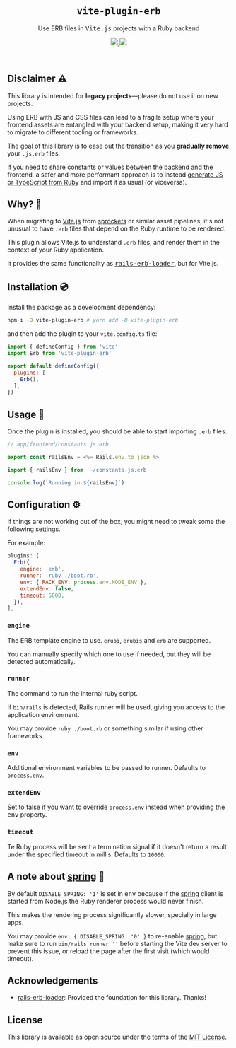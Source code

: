 <h2 align='center'><samp>vite-plugin-erb</samp></h2>

<p align='center'>Use ERB files in <samp>Vite.js</samp> projects with a Ruby backend</p>

<p align='center'>
  <a href='https://www.npmjs.com/package/vite-plugin-erb'>
    <img src='https://img.shields.io/npm/v/vite-plugin-erb?color=222&style=flat-square'>
  </a>
  <a href='https://github.com/ElMassimo/vite-plugin-erb/blob/main/LICENSE.txt'>
    <img src='https://img.shields.io/badge/license-MIT-blue.svg'>
  </a>
</p>

<br>

[plugin]: https://github.com/ElMassimo/vite-plugin-erb
[migration]: https://vite-ruby.netlify.app/guide/migration.html#migrating-to-vite
[vite.js]: http://vitejs.dev/
[rails-erb-loader]: https://github.com/usabilityhub/rails-erb-loader
[define]: https://vitejs.dev/config/#define
[Vite Ruby]: https://vite-ruby.netlify.app/config/#source-maps-%F0%9F%97%BA
[sprockets]: https://github.com/rails/sprockets
[jsfromroutes]: https://github.com/ElMassimo/js_from_routes
[spring]: https://github.com/rails/spring

## Disclaimer ⚠️

This library is intended for __legacy projects__—please do not use it on new projects.

Using ERB with JS and CSS files can lead to a fragile setup where your frontend assets
are entangled with your backend setup, making it very hard to migrate to
different tooling or frameworks.

The goal of this library is to ease out the transition as you __gradually remove__ your `.js.erb` files.

If you need to share constants or values between the backend and the frontend,
a safer and more performant approach is to instead [generate JS or TypeScript from Ruby][jsfromroutes]
and import it as usual (or viceversa).

## Why? 🤔

When migrating to [Vite.js] from [sprockets] or similar asset pipelines, it's
not unusual to have `.erb` files that depend on the Ruby runtime to be rendered.

This plugin allows Vite.js to understand `.erb` files, and render them in the
context of your Ruby application.

It provides the same functionality as <kbd>[rails-erb-loader]</kbd>, but for Vite.js.

## Installation 💿

Install the package as a development dependency:

```bash
npm i -D vite-plugin-erb # yarn add -D vite-plugin-erb
```

and then add the plugin to your `vite.config.ts` file:

```js
import { defineConfig } from 'vite'
import Erb from 'vite-plugin-erb'

export default defineConfig({
  plugins: [
    Erb(),
  ],
})
```

## Usage 🚀

Once the plugin is installed, you should be able to start importing `.erb` files.

```js
// app/frontend/constants.js.erb

export const railsEnv = <%= Rails.env.to_json %>
```

```js
import { railsEnv } from '~/constants.js.erb'

console.log(`Running in ${railsEnv}`)
```

## Configuration ⚙️

If things are not working out of the box, you might need to tweak some the
following settings.

For example:

```js
plugins: [
  Erb({
    engine: 'erb',
    runner: 'ruby ./boot.rb',
    env: { RACK_ENV: process.env.NODE_ENV },
    extendEnv: false,
    timeout: 5000,
  }),
],
```

### `engine`

The ERB template engine to use. `erubi`, `erubis` and `erb` are supported.

You can manually specify which one to use if needed, but they will be detected automatically.

### `runner`

The command to run the internal ruby script.

If `bin/rails` is detected, Rails runner will be used, giving you access to the
application environment.

You may provide `ruby ./boot.rb` or something similar if using other frameworks.

### `env`

Additional environment variables to be passed to runner. Defaults to `process.env`.

### `extendEnv`

Set to false if you want to override `process.env` instead when providing the <kbd>env</kbd> property.

### `timeout`

Te Ruby process will be sent a termination signal if it doesn't return a result
under the specified timeout in millis. Defaults to `10000`.

## A note about [spring] 🌺

By default `DISABLE_SPRING: '1'` is set in <kbd>env</kbd> because if the
[spring] client is started from Node.js the Ruby renderer process would never finish.

This makes the rendering process significantly slower, specially in large apps.

You may provide `env: { DISABLE_SPRING: '0' }` to re-enable [spring], but make
sure to run `bin/rails runner ''` before starting the Vite dev server to prevent
this issue, or reload the page after the first visit (which would timeout).

## Acknowledgements

- [rails-erb-loader]: Provided the foundation for this library. Thanks!

## License

This library is available as open source under the terms of the [MIT License](https://opensource.org/licenses/MIT).
